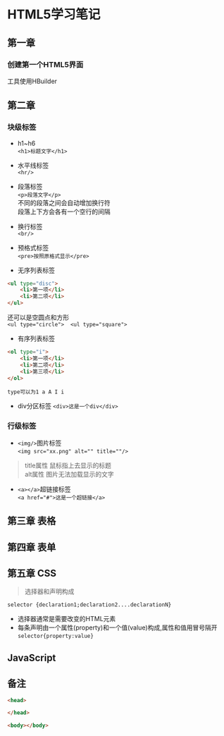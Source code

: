 # HTML5学习笔记

## 第一章

### 创建第一个HTML5界面
工具使用HBuilder  



## 第二章
### 块级标签
- h1~h6  
`<h1>标题文字</h1>`

- 水平线标签  
`<hr/>`

- 段落标签  
`<p>段落文字</p>`  
不同的段落之间会自动增加换行符  
段落上下方会各有一个空行的间隔  

- 换行标签  
`<br/>`  

- 预格式标签  
`<pre>按照原格式显示</pre>`

- 无序列表标签
```html
<ul type="disc">
	<li>第一项</li>
	<li>第二项</li>
</ul>
```
还可以是空圆点和方形  
`<ul type="circle">  <ul type="square">`  

- 有序列表标签
```html
<ol type="i">
	<li>第一项</li>
	<li>第二项</li>
	<li>第三项</li>
</ol>
```
`type可以为1 a A I i  `  

- div分区标签
`<div>这是一个div</div>`

### 行级标签
- `<img/>`图片标签  
`<img src="xx.png" alt="" title=""/>`  
> title属性 鼠标指上去显示的标题  
alt属性 图片无法加载显示的文字

- `<a></a>`超链接标签  
`<a href="#">这是一个超链接</a>`

## 第三章 表格

## 第四章 表单

## 第五章 CSS
>选择器和声明构成  

`selector {declaration1;declaration2....declarationN}`
- 选择器通常是需要改变的HTML元素
- 每条声明由一个属性(property)和一个值(value)构成,属性和值用冒号隔开
`selector{property:value}`

## JavaScript

## 备注
```html
<head>

</head>

<body></body>
```